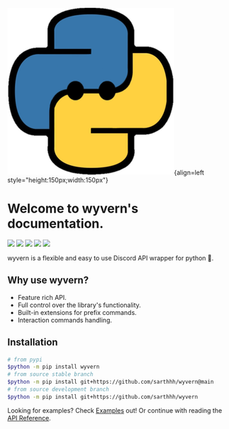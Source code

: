 ![wyvern](./assets/wyvern.png){align=left style="height:150px;width:150px"}

# Welcome to wyvern's documentation.

![](https://img.shields.io/github/license/sarthhh/asuka?style=flat-square)
![](https://img.shields.io/badge/code%20style-black-000000.svg?style=flat-square)
![](https://img.shields.io/badge/%20type_checker-mypy-%231674b1?style=flat-square)
![](https://img.shields.io/github/stars/sarthhh/asuka?style=flat-square)
![](https://img.shields.io/github/last-commit/sarthhh/asuka?style=flat-square)

wyvern is a flexible and easy to use Discord API wrapper for python 🚀.

## Why use wyvern? 
* Feature rich API.
* Full control over the library's functionality.
* Built-in extensions for prefix commands.
* Interaction commands handling.

Installation
------------

```sh
# from pypi 
$python -m pip install wyvern
# from source stable branch
$python -m pip install git+https://github.com/sarthhh/wyvern@main
# from source development branch 
$python -m pip install git+https://github.com/sarthhh/wyvern
```

Looking for examples? Check [Examples](./examples/basic_bot.md) out!
Or continue with reading the [API Reference](./api_reference/clients.md).